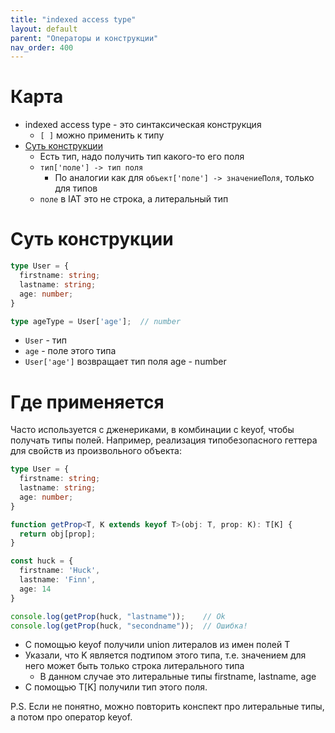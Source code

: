 ```yaml
---
title: "indexed access type"
layout: default
parent: "Операторы и конструкции"
nav_order: 400
---
```




# Карта

- indexed access type - это синтаксическая конструкция
  - `[ ]` можно применить к типу
- [Суть конструкции](#суть-конструкции)
  - Есть тип, надо получить тип какого-то его поля
  - `тип['поле'] -> тип поля`
    * По аналогии как для `объект['поле'] -> значениеПоля`, только для типов
  - `поле` в IAT это не строка, а литеральный тип





# Суть конструкции

```typescript
type User = {
  firstname: string;
  lastname: string;
  age: number;
}

type ageType = User['age'];  // number
```

- `User` - тип
- `age` - поле этого типа
- `User['age']` возвращает тип поля age - number

# Где применяется

Часто используется с дженериками, в комбинации с keyof, чтобы получать типы полей. Например, реализация типобезопасного геттера для свойств из произвольного объекта:

```typescript
type User = {
  firstname: string;
  lastname: string;
  age: number;
}

function getProp<T, K extends keyof T>(obj: T, prop: K): T[K] {
  return obj[prop];
}

const huck = {
  firstname: 'Huck',
  lastname: 'Finn',
  age: 14
}

console.log(getProp(huck, "lastname"));    // Ok
console.log(getProp(huck, "secondname"));  // Ошибка!
```

* С помощью keyof получили union литералов из имен полей T
* Указали, что K является подтипом этого типа, т.е. значением для него может быть только строка литерального типа
  * В данном случае это литеральные типы firstname, lastname, age
* С помощью T[K] получили тип этого поля.

P.S. Если не понятно, можно повторить конспект про литеральные типы, а потом про оператор keyof.